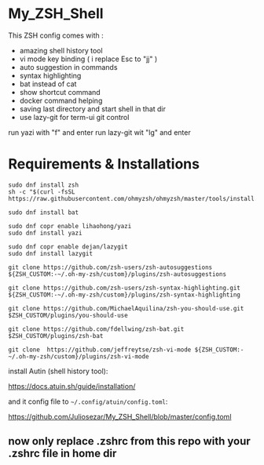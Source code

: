 # My_ZSH_Shell

This ZSH config comes with :

 - amazing shell history tool 
 - vi mode key binding ( i replace Esc to "jj" )
 - auto suggestion in commands
 - syntax highlighting
 - bat instead of cat
 - show shortcut command
 - docker command helping
 - saving last directory and start shell in that dir
 - use lazy-git for term-ui git control

run yazi with "f" and enter 
run lazy-git wit "lg" and enter

 

# Requirements & Installations

    sudo dnf install zsh
	sh -c "$(curl -fsSL https://raw.githubusercontent.com/ohmyzsh/ohmyzsh/master/tools/install.sh)"

	sudo dnf install bat
     
    sudo dnf copr enable lihaohong/yazi
	sudo dnf install yazi

	sudo dnf copr enable dejan/lazygit
	sudo dnf install lazygit

	git clone https://github.com/zsh-users/zsh-autosuggestions ${ZSH_CUSTOM:-~/.oh-my-zsh/custom}/plugins/zsh-autosuggestions

	git clone https://github.com/zsh-users/zsh-syntax-highlighting.git ${ZSH_CUSTOM:-~/.oh-my-zsh/custom}/plugins/zsh-syntax-highlighting

	git clone https://github.com/MichaelAquilina/zsh-you-should-use.git $ZSH_CUSTOM/plugins/you-should-use

	git clone https://github.com/fdellwing/zsh-bat.git $ZSH_CUSTOM/plugins/zsh-bat

	git clone  https://github.com/jeffreytse/zsh-vi-mode ${ZSH_CUSTOM:-~/.oh-my-zsh/custom}/plugins/zsh-vi-mode
	
install Autin (shell history tool):

https://docs.atuin.sh/guide/installation/

and it config file to `~/.config/atuin/config.toml`:

https://github.com/Juliosezar/My_ZSH_Shell/blob/master/config.toml


   
## now only replace .zshrc from this repo with your .zshrc file in home dir 
<!--stackedit_data:
eyJoaXN0b3J5IjpbMjEyMTEzOTkxLDE5NjE3MDMxMjMsLTQ1Nj
gzOTY4MSw2NDUyMTAxMzEsLTk4NDExMzY4M119
-->